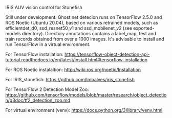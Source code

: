 IRIS AUV vision control for Stonefish

Still under development. Ghost net detecion runs on TensorFlow 2.5.0 and ROS Noetic (Ubuntu 20.04), based on various retrained models, such as efficientdet_d0, ssd_resnet50_v1 and ssd_mobilenet_v2 (see exported-models directory). Directory annotations contains a label_map, test and train records obtained from over a 1000 images.
It's advisable to install and run TensorFlow in a virtual environment.

For TensorFlow installation: https://tensorflow-object-detection-api-tutorial.readthedocs.io/en/latest/install.html#tensorflow-installation

For ROS Noetic instalaltion: http://wiki.ros.org/noetic/Installation

For IRIS_stonefish: https://github.com/lmbalves/iris_stonefish

For TensorFlow 2 Detection Model Zoo: https://github.com/tensorflow/models/blob/master/research/object_detection/g3doc/tf2_detection_zoo.md

For virtual environment (venv): https://docs.python.org/3/library/venv.html


